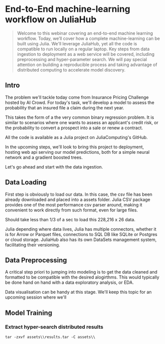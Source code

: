 # End-to-End machine-learning workflow on JuliaHub

> Welcome to this webinar covering an end-to-end machine learning workflow. Today, we’ll cover how a complete machine-learning can be built using Julia. We'll leverage JuliaHub, yet all the code is compatible to run locally on a regular laptop. Key steps from data ingestion to deployment as a web service will be covered, including preprocessing and hyper-parameter search. We will pay special attention on building a reproducible process and taking advantage of distributed computing to accelerate model discovery. 

## Intro

The problem we'll tackle today come from Insurance Pricing Challenge hosted by AI Crowd. 
For today's task, we'll develop a model to assess the probability that an insured file a claim during the next year.

This takes the form of a the very common binary regression problem. It is similar to scenarios where one wants to assess an applicant's credit risk, or the probability to convert a prospect into a sale or renew a contract. 

All the code is available as a Julia project on JuliaComputing's GitHub.

In the upcoming steps, we'll look to bring this project to deployment, hosting web api serving our model predictions, both for a simple neural network and a gradient boosted trees.

Let's go ahead and start with the data ingestion.

## Data Loading

First step is obviously to load our data. In this case, the csv file has been already downloaded and placed into a assets folder. 
Julia CSV package provides one of the most performance csv parser around, making it convenient to work directly from such format, even for large files. 

Should take less than 1/3 of a sec to load this 228,216 x 26 data. 

Julia depending where data lives, Julia has multiple connectors, whether it is for Arrow or Parquet files, connections to SQL DB like SQLite or Postgres or cloud storage. 
JuliaHub also has its own DataSets management system, facilitating their versioning. 

## Data Preprocessing

A critical step priori to jumping into modeling is to get the data cleaned and formatted to be compatible with the desired alogirthms. 
This would typically be done hand on hand with a data exploratory analysis, or EDA. 

Data visualisation can be handy at this stage. We'll keep this topic for an upcoming session where we'll 


## Model  Training

### Extract hyper-search distributed results

```
tar -zxvf assets\\results.tar -C assets\\
```

